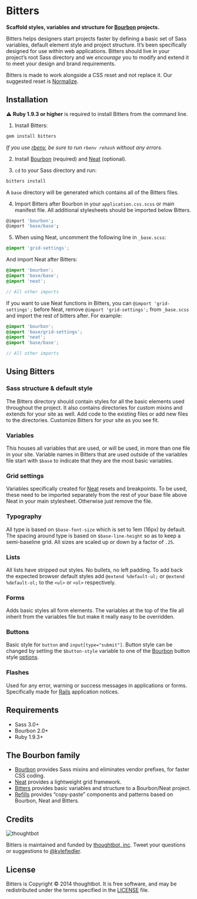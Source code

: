 # Bitters

**Scaffold styles, variables and structure for [Bourbon](http://bourbon.io) projects.**

Bitters helps designers start projects faster by defining a basic set of Sass variables, default element style and project structure. It’s been specifically designed for use within web applications. Bitters should live in your project’s root Sass directory and we *encourage* you to modify and extend it to meet your design and brand requirements.

Bitters is made to work alongside a CSS reset and not replace it. Our suggested reset is [Normalize](http://necolas.github.io/normalize.css).

## Installation

:warning: **Ruby 1.9.3 or higher** is required to install Bitters from the command line.

1. Install Bitters:

  ```bash
  gem install bitters
  ```

  *If you use [rbenv](https://github.com/sstephenson/rbenv), be sure to run `rbenv rehash` without any errors.*

2. Install [Bourbon](https://github.com/thoughtbot/bourbon#install-for-rails-31) (required) and [Neat](https://github.com/thoughtbot/neat#install-instructions) (optional).

3. `cd` to your Sass directory and run:

  ```bash
  bitters install
  ```

  A `base` directory will be generated which contains all of the Bitters files.

4. Import Bitters after Bourbon in your `application.css.scss` or main manifest file. All additional stylesheets should be imported below Bitters.

  ```bash
  @import 'bourbon';
  @import 'base/base';
  ```

5. When using Neat, uncomment the following line in `_base.scss`:

  ```scss
  @import 'grid-settings';
  ```

  And import Neat after Bitters:

  ```scss
  @import 'bourbon';
  @import 'base/base';
  @import 'neat';

  // All other imports
  ```

  If you want to use Neat functions in Bitters, you can `@import 'grid-settings';` before Neat, remove `@import 'grid-settings';` from `_base.scss` and import the rest of bitters after. For example:

  ```scss
  @import 'bourbon';
  @import 'base/grid-settings';
  @import 'neat';
  @import 'base/base';

  // All other imports
  ```

## Using Bitters

### Sass structure & default style
The Bitters directory should contain styles for all the basic elements used throughout the project. It also contains directories for custom mixins and extends for your site as well. Add code to the existing files or add new files to the directories. Customize Bitters for your site as you see fit.

### Variables
This houses all variables that are used, or will be used, in more than one file in your site. Variable names in Bitters that are used outside of the variables file start with `$base` to indicate that they are the most basic variables.

### Grid settings
Variables specifically created for [Neat](http://neat.bourbon.io) resets and breakpoints. To be used, these need to be imported separately from the rest of your base file above Neat in your main stylesheet. Otherwise just remove the file.

### Typography
All type is based on `$base-font-size` which is set to 1em (16px) by default. The spacing around type is based on `$base-line-height` so as to keep a semi-baseline grid. All sizes are scaled up or down by a factor of `.25`.

### Lists
All lists have stripped out styles. No bullets, no left padding. To add back the expected browser default styles add `@extend %default-ul;` or `@extend %default-ol;` to the `<ul>` or `<ol>` respectively.

### Forms
Adds basic styles all form elements. The variables at the top of the file all inherit from the variables file but make it really easy to be overridden.

### Buttons
Basic style for `button` and `input[type="submit"]`. Button style can be changed by setting the `$button-style` variable to one of the [Bourbon](http://bourbon.io) button style [options](http://bourbon.io/docs/#buttons).

### Flashes
Used for any error, warning or success messages in applications or forms. Specifically made for [Rails](http://rubyonrails.org) application notices.

## Requirements

- Sass 3.0+
- Bourbon 2.0+
- Ruby 1.9.3+

## The Bourbon family

- [Bourbon](http://bourbon.io) provides Sass mixins and eliminates vendor prefixes, for faster CSS coding.
- [Neat](http://neat.bourbon.io) provides a lightweight grid framework.
- [Bitters](http://bitters.bourbon.io) provides basic variables and structure to a Bourbon/Neat project.
- [Refills](http://refills.bourbon.io) provides “copy-paste” components and patterns based on Bourbon, Neat and Bitters.

## Credits

![thoughtbot](http://thoughtbot.com/images/tm/logo.png)

Bitters is maintained and funded by [thoughtbot, inc](http://thoughtbot.com/community). Tweet your questions or suggestions to [@kylefiedler](https://twitter.com/kylefiedler).

## License

Bitters is Copyright © 2014 thoughtbot. It is free software, and may be redistributed under the terms specified in the [LICENSE](LICENSE.txt) file.
